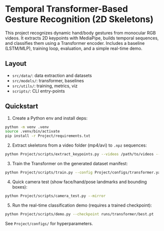 # Temporal Transformer-Based Gesture Recognition (2D Skeletons)

This project recognizes dynamic hand/body gestures from monocular RGB videos. It extracts 2D keypoints with MediaPipe, builds temporal sequences, and classifies them using a Transformer encoder. Includes a baseline (LSTM/MLP), training loop, evaluation, and a simple real-time demo.

## Layout
- `src/data/`: data extraction and datasets
- `src/models/`: transformer, baselines
- `src/utils/`: training, metrics, viz
- `scripts/`: CLI entry-points

## Quickstart
1. Create a Python env and install deps:
```bash
python -m venv .venv
source .venv/bin/activate
pip install -r Project/requirements.txt
```
2. Extract skeletons from a video folder (mp4/avi) to `.npz` sequences:
```bash
python Project/scripts/extract_keypoints.py --videos /path/to/videos --out Project/data/npz --max-frames 120
```
3. Train the Transformer on the generated dataset manifest:
```bash
python Project/scripts/train.py --config Project/configs/transformer.yaml
```
4. Quick camera test (show face/hand/pose landmarks and bounding boxes):
```bash
python Project/scripts/camera_test.py --mirror
```

5. Run the real-time classification demo (requires a trained checkpoint):
```bash
python Project/scripts/demo.py --checkpoint runs/transformer/best.pt
```

See `Project/configs/` for hyperparameters.
